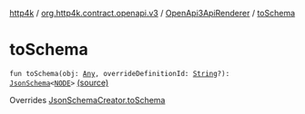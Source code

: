 [http4k](../../index.md) / [org.http4k.contract.openapi.v3](../index.md) / [OpenApi3ApiRenderer](index.md) / [toSchema](./to-schema.md)

# toSchema

`fun toSchema(obj: `[`Any`](https://kotlinlang.org/api/latest/jvm/stdlib/kotlin/-any/index.html)`, overrideDefinitionId: `[`String`](https://kotlinlang.org/api/latest/jvm/stdlib/kotlin/-string/index.html)`?): `[`JsonSchema`](../../org.http4k.util/-json-schema/index.md)`<`[`NODE`](index.md#NODE)`>` [(source)](https://github.com/http4k/http4k/blob/master/http4k-contract/src/main/kotlin/org/http4k/contract/openapi/v3/OpenApi3ApiRenderer.kt#L175)

Overrides [JsonSchemaCreator.toSchema](../../org.http4k.util/-json-schema-creator/to-schema.md)

